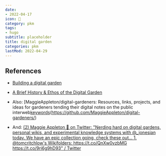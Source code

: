 ```yaml
---
date:
- 2022-04-17
icon: 📝
category: pkm
tags:
- hugo
subtitle: placeholder
title: digital garden
categories: pkm
lastMod: 2022-04-29
---
```

## References

  + [Building a digital garden](https://tomcritchlow.com/2019/02/17/building-digital-garden/)

  + [A Brief History & Ethos of the Digital Garden](https://maggieappleton.com/garden-history)

  + Also: [MaggieAppleton/digital-gardeners: Resources, links, projects, and ideas for gardeners tending their digital notes on the public interweb[keywords](/page/keywords)(https://github.com/MaggieAppleton/digital-gardeners/)

  + And: [(2) Maggie Appleton 🧭 on Twitter: "Nerding hard on digital gardens, personal wikis, and experimental knowledge systems with @_jonesian today. We have an epic collection going, check these out... 1. @tomcritchlow's Wikifolders: https://t.co/QnXw0vzbMG https://t.co/9ri6g9hD93" / Twitter](https://twitter.com/Mappletons/status/1250532315459194880)
